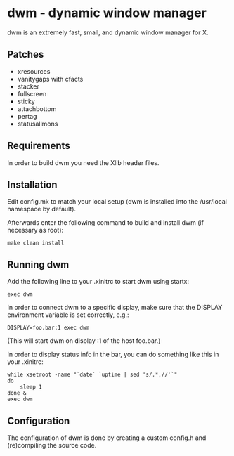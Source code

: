 dwm - dynamic window manager
============================

dwm is an extremely fast, small, and dynamic window manager for X.

Patches
-------

* xresources
* vanitygaps with cfacts
* stacker
* fullscreen
* sticky
* attachbottom
* pertag
* statusallmons

Requirements
------------

In order to build dwm you need the Xlib header files.

Installation
------------

Edit config.mk to match your local setup (dwm is installed into
the /usr/local namespace by default).

Afterwards enter the following command to build and install dwm (if
necessary as root):

```
make clean install
```

Running dwm
-----------

Add the following line to your .xinitrc to start dwm using startx:

```
exec dwm
```

In order to connect dwm to a specific display, make sure that
the DISPLAY environment variable is set correctly, e.g.:

```
DISPLAY=foo.bar:1 exec dwm
```

(This will start dwm on display :1 of the host foo.bar.)

In order to display status info in the bar, you can do something
like this in your .xinitrc:

```
while xsetroot -name "`date` `uptime | sed 's/.*,//'`"
do
	sleep 1
done &
exec dwm
```

Configuration
-------------

The configuration of dwm is done by creating a custom config.h
and (re)compiling the source code.
